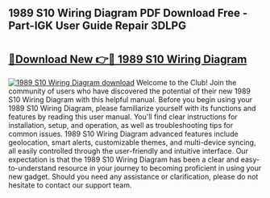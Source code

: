## 1989 S10 Wiring Diagram PDF Download Free - Part-IGK User Guide Repair 3DLPG

# <h2><a href="http://dfly328.blite.top/?on=1989+S10+Wiring+Diagram">🔗Download New 👉🔴 1989 S10 Wiring Diagram</a></h2>

[![1989 S10 Wiring Diagram download](https://i.imgur.com/lujVjoI.png)](http://dfly328.blite.top/?on=1989+S10+Wiring+Diagram)
Welcome to the Club! Join the community of users who have discovered the potential of their new 1989 S10 Wiring Diagram with this helpful manual. Before you begin using your 1989 S10 Wiring Diagram, please familiarize yourself with its functions and features by reading this user manual. You'll find clear instructions for installation, setup, and operation, as well as troubleshooting tips for common issues. 1989 S10 Wiring Diagram advanced features include geolocation, smart alerts, customizable themes, and multi-device syncing, all easily controlled through the user-friendly and intuitive interface. Our expectation is that the 1989 S10 Wiring Diagram has been a clear and easy-to-understand resource in your journey to becoming proficient in using your new gadget. Should you need any assistance or clarification, please do not hesitate to contact our support team.
